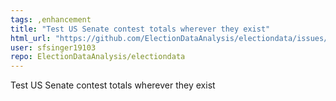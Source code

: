 ```yaml
---
tags: ,enhancement
title: "Test US Senate contest totals wherever they exist"
html_url: "https://github.com/ElectionDataAnalysis/electiondata/issues/508"
user: sfsinger19103
repo: ElectionDataAnalysis/electiondata
---
```


Test US Senate contest totals wherever they exist